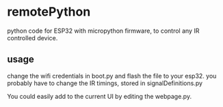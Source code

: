 # remotePython
python code for ESP32 with micropython firmware, to control any IR controlled device.

## usage
change the wifi credentials in boot.py and flash the file to your esp32.
you probably have to change the IR timings, stored in signalDefinitions.py

You could easily add to the current UI by editing the webpage.py.
